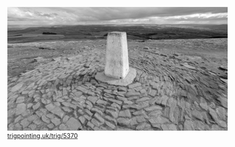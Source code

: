 ![Pendle Hill trig point](./images/PXL_20250313_120718287.jpg)
[trigpointing.uk/trig/5370](https://trigpointing.uk/trig/5370)